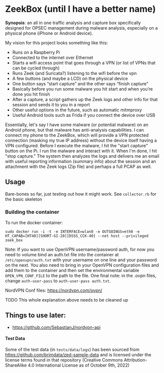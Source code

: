 # ZeekBox (until I have a better name)
**Synopsis**: an all in one traffic analysis and capture box specifically designed for OPSEC management during malware analysis, especially on a physical
phone (iPhone or Android device).

My vision for this project looks something like this:
* Runs on a Raspberry Pi
* Connected to the internet over Ethernet
* Starts a wifi access point that goes through a VPN (or list of VPNs that can be cycled through)
* Runs Zeek (and Suricata?) listening to the wifi before the vpn
* A few buttons (and maybe a LCD) on the physical device
* One button says “start capture” and the other says “finish capture”
* Basically before you run some malware you hit  start and when you’re done you hit finish
* After a capture, a script gathers up the Zeek logs and other info for that session and sends it to you in a report
* Other useful options in the future, such as automatic mitmproxy 
* Useful Android tools such as Frida if you connect the device over USB

Essentially, let's say I have some malware (or potential malware) on an Android phone, but that malware has anti-analysis
capabilities. I can connect my phone to the ZeekBox, which will provide a VPN protected connection (masking my true IP
address) without the device itself having a VPN configured. Before I execute the malware, I hit the "start capture" button
on the Pi. I run the malware and interact with it. When I'm done, I hit "stop capture." The system then analyzes the logs
and delivers me an email with useful reporting information (summary info) about the session and an attachment with the
Zeek logs (Zip file) and perhaps a full PCAP as well.

## Usage
Bare-bones so far, just testing out how it might work. See `collector.rb` for the basic skeleton

### Building the container

To run the docker container: 

`sudo docker run -i -t -e INTERFACE=wlan0 -e OUTGOINGS=eth0 -e HT_CAPAB=[HT40][SHORT-GI-20][DSSS_CCK-40] --net host --privileged zeek_box`

Note: If you want to use OpenVPN username/password auth, for now you need to volume bind an auth.txt file into the container
at `/etc/openvpn/auth.txt` with your username on one line and your password on the next. You also need to bring in your OpenVPN
configuration files and add them to the container and then set the environmental variable `OPEN_VPN_CONF_FILE` to the path to the file.
One final note: in the .ovpn files, change `auth-user-pass` to `auth-user-pass auth.txt`.

NordVPN Conf files: https://nordvpn.com/ovpn/

TODO This whole explanation above needs to be cleaned up

## Things to use later:
* https://github.com/SebastianJ/nordvpn-api

#### Test Data
Some of the test data (in `tests/data/logs`) has been sourced from https://github.com/brimdata/zed-sample-data and is licensed under the
license terms found in that repository (Creative Commons Attribution-ShareAlike 4.0 International License as of October 9th, 2022)
